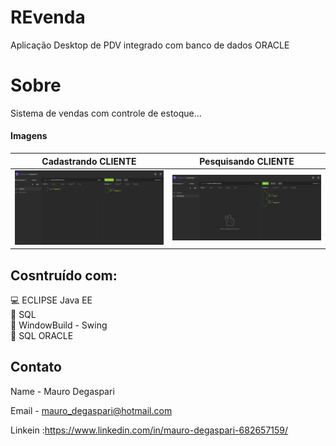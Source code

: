 # REvenda
  Aplicação Desktop de PDV integrado com banco de dados ORACLE
# Sobre
  Sistema de vendas com controle de estoque...
  
  
#### Imagens

Cadastrando CLIENTE | Pesquisando CLIENTE
------------ | -------------
  ![tela1](https://github.com/MauroDegaspari/REST-API-SpringBoot/blob/master/tela1.PNG) | ![tela2](https://github.com/MauroDegaspari/REST-API-SpringBoot/blob/master/tela2.PNG)


## Cosntruído com:
:computer: ECLIPSE Java EE <br>
:space_invader: SQL<br>
:bug: WindowBuild - Swing<br>
:bank: SQL ORACLE <br>

## Contato

Name - Mauro Degaspari

Email - mauro_degaspari@hotmail.com

Linkein :https://www.linkedin.com/in/mauro-degaspari-682657159/
